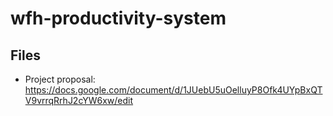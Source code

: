 # wfh-productivity-system

## Files
- Project proposal: https://docs.google.com/document/d/1JUebU5uOelluyP8Ofk4UYpBxQTV9vrrqRrhJ2cYW6xw/edit

